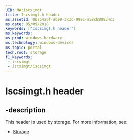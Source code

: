 ```yaml
---
UID: NA:iscsimgt
title: Iscsimgt.h header
ms.assetid: 0b754abf-ab99-3c3d-989c-a58cb88854c3
ms.date: 05/09/2018
keywords: ["Iscsimgt.h header"]
ms.keywords: 
ms.prod: windows-hardware
ms.technology: windows-devices
ms.topic: portal
tech.root: storage
f1_keywords:
 - iscsimgt
 - iscsimgt/iscsimgt
---
```


# Iscsimgt.h header


## -description

This header is used by storage. For more information, see:

- [Storage](../_storage/index.md)


